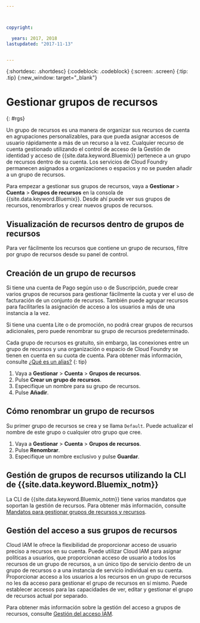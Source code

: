 ```yaml
---



copyright:

  years: 2017, 2018
lastupdated: "2017-11-13"


---
```


{:shortdesc: .shortdesc}
{:codeblock: .codeblock}
{:screen: .screen}
{:tip: .tip}
{:new_window: target="_blank"}

# Gestionar grupos de recursos
{: #rgs}

Un grupo de recursos es una manera de organizar sus recursos de cuenta en agrupaciones personalizables, para que pueda asignar accesos de usuario rápidamente a más de un recurso a la vez. Cualquier recurso de cuenta gestionado utilizando el control de acceso de la Gestión de identidad y acceso de {{site.data.keyword.Bluemix}} pertenece a un grupo de recursos dentro de su cuenta. Los servicios de Cloud Foundry permanecen asignados a organizaciones o espacios y no se pueden añadir a un grupo de recursos.

Para empezar a gestionar sus grupos de recursos, vaya a **Gestionar** &gt; **Cuenta** &gt; **Grupos de recursos** en la consola de {{site.data.keyword.Bluemix}}. Desde ahí puede ver sus grupos de recursos, renombrarlos y crear nuevos grupos de recursos.

## Visualización de recursos dentro de grupos de recursos

Para ver fácilmente los recursos que contiene un grupo de recursos, filtre por grupo de recursos desde su panel de control.

## Creación de un grupo de recursos

Si tiene una cuenta de Pago según uso o de Suscripción, puede crear varios grupos de recursos para gestionar fácilmente la cuota y ver el uso de facturación de un conjunto de recursos. También puede agrupar recursos para facilitarles la asignación de acceso a los usuarios a más de una instancia a la vez.

Si tiene una cuenta Lite o de promoción, no podrá crear grupos de recursos adicionales, pero puede renombrar su grupo de recursos predeterminado. 

Cada grupo de recursos es gratuito, sin embargo, las conexiones entre un grupo de recursos y una organización o espacio de Cloud Foundry se tienen en cuenta en su cuota de cuenta. Para obtener más información, consulte [¿Qué es un alias?](/docs/manageapps/connecting_apps.html#what_is_alias)
{: tip}

1. Vaya a **Gestionar** &gt; **Cuenta** &gt; **Grupos de recursos**.
2. Pulse **Crear un grupo de recursos**.
3. Especifique un nombre para su grupo de recursos.
4. Pulse **Añadir**.

## Cómo renombrar un grupo de recursos

Su primer grupo de recursos se crea y se llama `Default`. Puede actualizar el nombre de este grupo o cualquier otro grupo que cree.

1. Vaya a **Gestionar** &gt; **Cuenta** &gt; **Grupos de recursos**.
2. Pulse **Renombrar**.
3. Especifique un nombre exclusivo y pulse **Guardar**.

## Gestión de grupos de recursos utilizando la CLI de {{site.data.keyword.Bluemix_notm}}

La CLI de {{site.data.keyword.Bluemix_notm}} tiene varios mandatos que soportan la gestión de recursos. Para obtener más información, consulte [Mandatos para gestionar grupos de recursos y recursos](/docs/cli/reference/bluemix_cli/bx_cli.html#commands-for-managing-resource-groups-and-resources).

## Gestión del acceso a sus grupos de recursos

Cloud IAM le ofrece la flexibilidad de proporcionar acceso de usuario preciso a recursos en su cuenta. Puede utilizar Cloud IAM para asignar políticas a usuarios, que proporcionan acceso de usuario a todos los recursos de un grupo de recursos, a un único tipo de servicio dentro de un grupo de recursos o a una instancia de servicio individual en su cuenta. Proporcionar acceso a los usuarios a los recursos en un grupo de recursos no les da acceso para gestionar el grupo de recursos en sí mismo. Puede establecer accesos para las capacidades de ver, editar y gestionar el grupo de recursos actual por separado.

Para obtener más información sobre la gestión del acceso a grupos de recursos, consulte [Gestión del acceso IAM](/docs/iam/mngiam.html#iammanidaccser).
